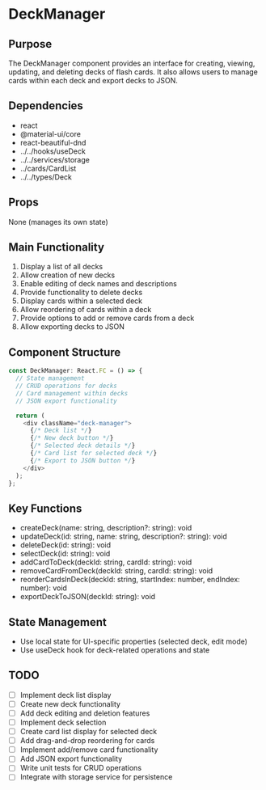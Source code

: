 # DeckManager

## Purpose
The DeckManager component provides an interface for creating, viewing, updating, and deleting decks of flash cards. It also allows users to manage cards within each deck and export decks to JSON.

## Dependencies
- react
- @material-ui/core
- react-beautiful-dnd
- ../../hooks/useDeck
- ../../services/storage
- ../cards/CardList
- ../../types/Deck

## Props
None (manages its own state)

## Main Functionality
1. Display a list of all decks
2. Allow creation of new decks
3. Enable editing of deck names and descriptions
4. Provide functionality to delete decks
5. Display cards within a selected deck
6. Allow reordering of cards within a deck
7. Provide options to add or remove cards from a deck
8. Allow exporting decks to JSON

## Component Structure
```typescript
const DeckManager: React.FC = () => {
  // State management
  // CRUD operations for decks
  // Card management within decks
  // JSON export functionality

  return (
    <div className="deck-manager">
      {/* Deck list */}
      {/* New deck button */}
      {/* Selected deck details */}
      {/* Card list for selected deck */}
      {/* Export to JSON button */}
    </div>
  );
};
```

## Key Functions
- createDeck(name: string, description?: string): void
- updateDeck(id: string, name: string, description?: string): void
- deleteDeck(id: string): void
- selectDeck(id: string): void
- addCardToDeck(deckId: string, cardId: string): void
- removeCardFromDeck(deckId: string, cardId: string): void
- reorderCardsInDeck(deckId: string, startIndex: number, endIndex: number): void
- exportDeckToJSON(deckId: string): void

## State Management
- Use local state for UI-specific properties (selected deck, edit mode)
- Use useDeck hook for deck-related operations and state

## TODO
- [ ] Implement deck list display
- [ ] Create new deck functionality
- [ ] Add deck editing and deletion features
- [ ] Implement deck selection
- [ ] Create card list display for selected deck
- [ ] Add drag-and-drop reordering for cards
- [ ] Implement add/remove card functionality
- [ ] Add JSON export functionality
- [ ] Write unit tests for CRUD operations
- [ ] Integrate with storage service for persistence